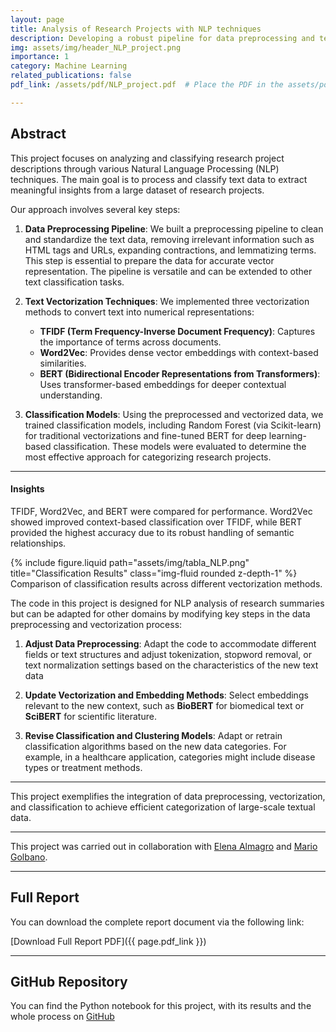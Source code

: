 ```yaml
---
layout: page
title: Analysis of Research Projects with NLP techniques
description: Developing a robust pipeline for data preprocessing and text vectorization for classification tasks.
img: assets/img/header_NLP_project.png 
importance: 1
category: Machine Learning
related_publications: false
pdf_link: /assets/pdf/NLP_project.pdf  # Place the PDF in the assets/pdf folder

---
```

## Abstract
This project focuses on analyzing and classifying research project descriptions through various Natural Language Processing (NLP) techniques. The main goal is to process and classify text data to extract meaningful insights from a large dataset of research projects.

Our approach involves several key steps:

1. **Data Preprocessing Pipeline**:
   We built a preprocessing pipeline to clean and standardize the text data, removing irrelevant information such as HTML tags and URLs, expanding contractions, and lemmatizing terms. This step is essential to prepare the data for accurate vector representation. The pipeline is versatile and can be extended to other text classification tasks.

2. **Text Vectorization Techniques**:
   We implemented three vectorization methods to convert text into numerical representations:
   - **TFIDF (Term Frequency-Inverse Document Frequency)**: Captures the importance of terms across documents.
   - **Word2Vec**: Provides dense vector embeddings with context-based similarities.
   - **BERT (Bidirectional Encoder Representations from Transformers)**: Uses transformer-based embeddings for deeper contextual understanding.

3. **Classification Models**:
   Using the preprocessed and vectorized data, we trained classification models, including Random Forest (via Scikit-learn) for traditional vectorizations and fine-tuned BERT for deep learning-based classification. These models were evaluated to determine the most effective approach for categorizing research projects.

---
#### Insights
TFIDF, Word2Vec, and BERT were compared for performance. Word2Vec showed improved context-based classification over TFIDF, while BERT provided the highest accuracy due to its robust handling of semantic relationships.

<div class="row justify-content-sm-center">
    <div class="col-sm-8 mt-3 mt-md-0">
        {% include figure.liquid path="assets/img/tabla_NLP.png" title="Classification Results" class="img-fluid rounded z-depth-1" %}
    </div>
</div>
<div class="caption">
    Comparison of classification results across different vectorization methods.
</div>

The code in this project is designed for NLP analysis of research summaries but can be adapted for other domains by modifying key steps in the data preprocessing and vectorization process:

1. **Adjust Data Preprocessing**: 
Adapt the code to accommodate different fields or text structures and adjust tokenization, stopword removal, or text normalization settings based on the characteristics of the new text data

2. **Update Vectorization and Embedding Methods**:
Select embeddings relevant to the new context, such as **BioBERT** for biomedical text or **SciBERT** for scientific literature.

3. **Revise Classification and Clustering Models**:
Adapt or retrain classification algorithms based on the new data categories. For example, in a healthcare application, categories might include disease types or treatment methods.

---
This project exemplifies the integration of data preprocessing, vectorization, and classification to achieve efficient categorization of large-scale textual data.

---
This project was carried out in collaboration with [Elena Almagro](https://www.linkedin.com/in/elena-almagro-azor-a06942217/) and [Mario Golbano](https://www.linkedin.com/in/juan-munoz-villalon/).

---
## Full Report
You can download the complete report document via the following link:

[Download Full Report PDF]({{ page.pdf_link }})

---
## GitHub Repository
You can find the Python notebook for this project, with its results and the whole process on [GitHub](https://github.com/mariogolbano/Research-projects-analysis-NLP/tree/main)

